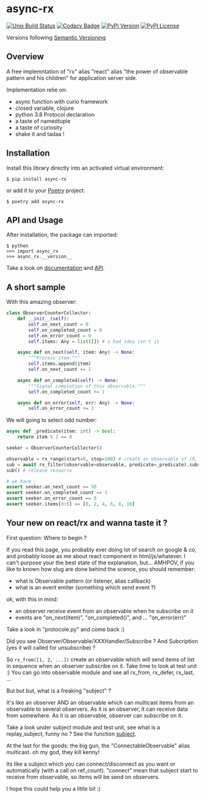 # async-rx


[![Unix Build Status](https://img.shields.io/travis/geronimo-iia/async-rx/master.svg?label=unix)](https://travis-ci.com/geronimo-iia/async-rx)
[![Codacy Badge](https://api.codacy.com/project/badge/Grade/fe669a02b4aa46b5b1faf619ba2bf382)](https://www.codacy.com/app/geronimo-iia/async-rx?utm_source=github.com&amp;utm_medium=referral&amp;utm_content=geronimo-iia/async-rx&amp;utm_campaign=Badge_Grade)
[![PyPI Version](https://img.shields.io/pypi/v/async-rx.svg)](https://pypi.org/project/async-rx)
[![PyPI License](https://img.shields.io/pypi/l/async-rx.svg)](https://pypi.org/project/async-rx)

Versions following [Semantic Versioning](https://semver.org/)

## Overview

A free implemntation of "rx" alias "react" alias "the power of observable pattern and his children" for application server side.

Implementation relie on:

- async function with curio framework
- closed variable, clojure
- python 3.8 Protocol declaration
- a taste of namedtuple
- a taste of curiosity
- shake it and tadaa !

## Installation

Install this library directly into an activated virtual environment:

```text
$ pip install async-rx
```

or add it to your [Poetry](https://poetry.eustace.io/) project:

```text
$ poetry add async-rx
```

## API and Usage

After installation, the package can imported:

```text
$ python
>>> import async_rx
>>> async_rx.__version__
```

Take a look on [documentation](https://geronimo-iia.github.io/async-rx) and [API](https://geronimo-iia.github.io/async-rx/api.html).

## A short sample

With this amazing observer:

```python
class ObserverCounterCollector:
    def __init__(self):
        self.on_next_count = 0
        self.on_completed_count = 0
        self.on_error_count = 0
        self.items: Any = list([]) # a bad idea isn't it

    async def on_next(self, item: Any) -> None:
        """Process item."""
        self.items.append(item)
        self.on_next_count += 1

    async def on_completed(self) -> None:
        """Signal completion of this observable."""
        self.on_completed_count += 1

    async def on_error(self, err: Any) -> None:
        self.on_error_count += 1

```

We will going to select odd number:

```python
async def _predicate(item: int) -> bool:
    return item % 2 == 0

seeker = ObserverCounterCollector()

observable = rx_range(start=0, stop=100) # create an observable of [0, 1, ..., 99]
sub = await rx_filter(observable=observable, predicate=_predicate).subscribe(an_observer=seeker) # filter and subscribe
sub() # release resource

# we have :
assert seeker.on_next_count == 50
assert seeker.on_completed_count == 1
assert seeker.on_error_count == 0
assert seeker.items[0:6] == [0, 2, 4, 6, 8, 10]

```


## Your new on react/rx and wanna taste it ?

First question: Where to begin ?

If you read this page, you probably ever doing lot of search on google & co, and probably loose as me about
react component in html/js/whatever.
I can't purpose your the best state of the explanation, but... AMHPOV, if you like to known how slug are done behind the scence, you should remember:

- what is Observable pattern (or listener, alias callback)
- what is an event emiter (something which send event ?)

ok, with this in mind:

- an observer receive event from an observable when he subscribe on it
- events are "on_next(item)", "on_completed()", and ... "on_error(err)"

Take a look in "protocole.py" and come back :)

Did you see Observer/Observable/XXXHandler/Subscribe ? And Subcription (yes it will called for unsubscribe) ?

So ```rx_from([1, 2, ...])``` create an observable which will send items of list in sequence when an observer subscribe on it.
Take time to look at test unit :)
You can go into observable module and see all rx_from, rx_defer, rx_last, ...

But but but, what is a freaking "subject" ?

It's like an observer AND an observable which can multicast items from an observable to several observers.
As it is an observer, it can receive data from somewhere. 
As it is an observable, observer can subscribe on it.

Take a look under subject module and test unit, see what is a replay_subject, funny no ?
See the function [subject](https://geronimo-iia.github.io/async-rx/api.html#async_rx.Subject).

At the last for the goods: the big gun, the "ConnectableObservable" alias multicast. oh my god, they kill kenny!

Its like a subject which you can connect/disconnect as you want or automatically (with a call on ref_count).
"connect" mean that subject start to receive from observable, so items will be send on observers.

I hope this could help you a little bit :)






